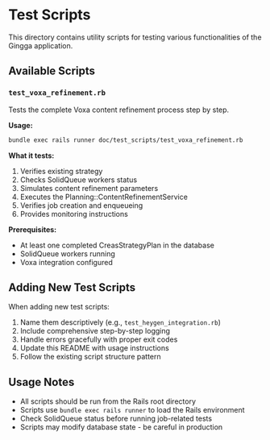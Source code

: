 # Test Scripts

This directory contains utility scripts for testing various functionalities of the Gingga application.

## Available Scripts

### `test_voxa_refinement.rb`
Tests the complete Voxa content refinement process step by step.

**Usage:**
```bash
bundle exec rails runner doc/test_scripts/test_voxa_refinement.rb
```

**What it tests:**
1. Verifies existing strategy
2. Checks SolidQueue workers status
3. Simulates content refinement parameters
4. Executes the Planning::ContentRefinementService
5. Verifies job creation and enqueueing
6. Provides monitoring instructions

**Prerequisites:**
- At least one completed CreasStrategyPlan in the database
- SolidQueue workers running
- Voxa integration configured

## Adding New Test Scripts

When adding new test scripts:

1. Name them descriptively (e.g., `test_heygen_integration.rb`)
2. Include comprehensive step-by-step logging
3. Handle errors gracefully with proper exit codes
4. Update this README with usage instructions
5. Follow the existing script structure pattern

## Usage Notes

- All scripts should be run from the Rails root directory
- Scripts use `bundle exec rails runner` to load the Rails environment
- Check SolidQueue status before running job-related tests
- Scripts may modify database state - be careful in production